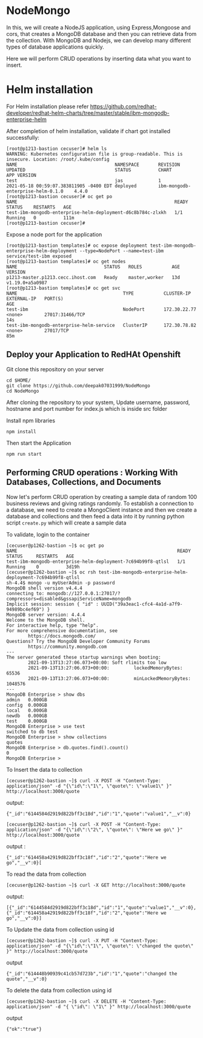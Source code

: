 # NodeMongo
In this, we will create a NodeJS application, using Express,Mongoose and cors, that creates a MongoDB database and then you can retrieve data from the collection.
With MongoDB and Nodejs, we can develop many different types of database applications quickly. 

Here we will perform CRUD operations by inserting data what you want to insert.

# Helm installation

For Helm installation please refer https://github.com/redhat-developer/redhat-helm-charts/tree/master/stable/ibm-mongodb-enterprise-helm

After completion of helm installation, validate if chart got installed successfully:

```
[root@p1213-bastion cecuser]# helm ls
WARNING: Kubernetes configuration file is group-readable. This is insecure. Location: /root/.kube/config
NAME                                    NAMESPACE       REVISION        UPDATED                                 STATUS          CHART                                APP VERSION
test                                    jas             1               2021-05-18 00:59:07.383811905 -0400 EDT deployed        ibm-mongodb-enterprise-helm-0.1.0    4.4.0
[root@p1213-bastion cecuser]# oc get po
NAME                                                          READY   STATUS    RESTARTS   AGE
test-ibm-mongodb-enterprise-helm-deployment-d6c8b784c-zlxkh   1/1     Running   0          111m
[root@p1213-bastion cecuser]#

```

Expose a node port for the application
```
[root@p1213-bastion templates]# oc expose deployment test-ibm-mongodb-enterprise-helm-deployment --type=NodePort --name=test-ibm
service/test-ibm exposed
[root@p1213-bastion templates]# oc get nodes
NAME                                STATUS   ROLES           AGE   VERSION
p1213-master.p1213.cecc.ihost.com   Ready    master,worker   13d   v1.19.0+a5a0987
[root@p1213-bastion templates]# oc get svc
NAME                                       TYPE           CLUSTER-IP       EXTERNAL-IP   PORT(S)                                                                                                     AGE
test-ibm                                   NodePort       172.30.22.77     <none>        27017:31466/TCP                                                                                             14s
test-ibm-mongodb-enterprise-helm-service   ClusterIP      172.30.78.82     <none>        27017/TCP                                                                                                   85m
```


## Deploy your Application to RedHAt Openshift

Git clone this repository on your server 

```
cd $HOME/
git clone https://github.com/deepak07031999/NodeMongo
cd NodeMongo
```
After cloning the repository to your system, Update username, password, hostname and port number for index.js which is inside src folder

Install npm libraries

```
npm install
```

Then start the Application

```
npm run start
```

## Performing CRUD operations : Working With Databases, Collections, and Documents

Now let's perform CRUD operation by creating a sample data of random 100 business reviews and giving ratings randomly.
To establish a connection to a database, we need to create a MongoClient instance and then we create a database and collections and then feed a data into it by running python script `create.py` which will create a sample data

To validate, login to the container
```
[cecuser@p1262-bastion ~]$ oc get po
NAME                                                           READY   STATUS     RESTARTS   AGE
test-ibm-mongodb-enterprise-helm-deployment-7c694b99f8-qtlsl   1/1     Running    0          3d19h
[cecuser@p1262-bastion ~]$ oc rsh test-ibm-mongodb-enterprise-helm-deployment-7c694b99f8-qtlsl
sh-4.4$ mongo -u myUserAdmin -p password
MongoDB shell version v4.4.4
connecting to: mongodb://127.0.0.1:27017/?compressors=disabled&gssapiServiceName=mongodb
Implicit session: session { "id" : UUID("39a3eac1-cfc4-4a1d-a7f9-94989bc4ef69") }
MongoDB server version: 4.4.4
Welcome to the MongoDB shell.
For interactive help, type "help".
For more comprehensive documentation, see
        https://docs.mongodb.com/
Questions? Try the MongoDB Developer Community Forums
        https://community.mongodb.com
---
The server generated these startup warnings when booting:
        2021-09-13T13:27:06.073+00:00: Soft rlimits too low
        2021-09-13T13:27:06.073+00:00:         lockedMemoryBytes: 65536
        2021-09-13T13:27:06.073+00:00:         minLockedMemoryBytes: 1048576
---
MongoDB Enterprise > show dbs
admin   0.000GB
config  0.000GB
local   0.000GB
newdb   0.000GB
test    0.000GB
MongoDB Enterprise > use test
switched to db test
MongoDB Enterprise > show collections
quotes
MongoDB Enterprise > db.quotes.find().count()
0
MongoDB Enterprise >
```

To Insert the data to collection 
```
[cecuser@p1262-bastion ~]$ curl -X POST -H "Content-Type: application/json" -d "{\"id\":\"1\", \"quote\": \"value1\" }" http://localhost:3000/quote
```
output:
```
{"_id":"6144584d2919d822bff3c18d","id":"1","quote":"value1","__v":0}
```
```
[cecuser@p1262-bastion ~]$ curl -X POST -H "Content-Type: application/json" -d "{\"id\":\"2\", \"quote\": \"Here we go\" }" http://localhost:3000/quote
```
output :
```
{"_id":"614458a42919d822bff3c18f","id":"2","quote":"Here we go","__v":0}[

```

To read the data from collection

```
[cecuser@p1262-bastion ~]$ curl -X GET http://localhost:3000/quote
```
output:
```
[{"_id":"6144584d2919d822bff3c18d","id":"1","quote":"value1","__v":0},{"_id":"614458a42919d822bff3c18f","id":"2","quote":"Here we go","__v":0}]

```
To Update the data from collection using id
```
[cecuser@p1262-bastion ~]$ curl -X PUT -H "Content-Type: application/json" -d "{\"id\":\"1\", \"quote\": \"changed the quote\" }" http://localhost:3000/quote
```
output
```
{"_id":"614448b90939c41cb57d723b","id":"1","quote":"changed the quote","__v":0}
```

To delete the data from collection using id
```
[cecuser@p1262-bastion ~]$ curl -X DELETE -H "Content-Type: application/json" -d "{ \"id\": \"1\" }" http://localhost:3000/quote
```
output
```
{"ok":"true"}

```




